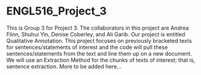 # ENGL516_Project_3
This is Group 3 for Project 3. The collaborators in this project are Andrea Flinn, Shuhui Yin, Denise Coberley, and Ali Garib. 
Our project is entitled Qualitative Annotation. This project focuses on previously bracketed texts for sentences/statements of 
interest and the code will pull these sentences/statements from the text and line them up on a new document. 
We will use an Extraction Method for the chunks of texts of interest; that is, sentence extraction. More to be added here...
